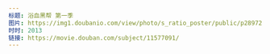 ```yaml
---
标题: 浴血黑帮 第一季
图片: https://img1.doubanio.com/view/photo/s_ratio_poster/public/p2897239850.jpg
时时: 2013
链接: https://movie.douban.com/subject/11577091/
---
```

